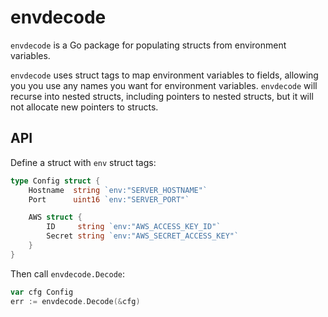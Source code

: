 # envdecode #

`envdecode` is a Go package for populating structs from environment
variables.

`envdecode` uses struct tags to map environment variables to fields,
allowing you you use any names you want for environment variables.
`envdecode` will recurse into nested structs, including pointers to
nested structs, but it will not allocate new pointers to structs.

## API ##

Define a struct with `env` struct tags:

```go
type Config struct {
    Hostname  string `env:"SERVER_HOSTNAME"`
    Port      uint16 `env:"SERVER_PORT"`

    AWS struct {
        ID     string `env:"AWS_ACCESS_KEY_ID"`
        Secret string `env:"AWS_SECRET_ACCESS_KEY"`
    }
}
```

Then call `envdecode.Decode`:

```go
var cfg Config
err := envdecode.Decode(&cfg)
```
